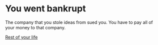 # You went bankrupt
The company that you stole ideas from sued you. You have to pay all of your money to that company.

[Rest of your life](../life-from-both-options/sad-life.md)


